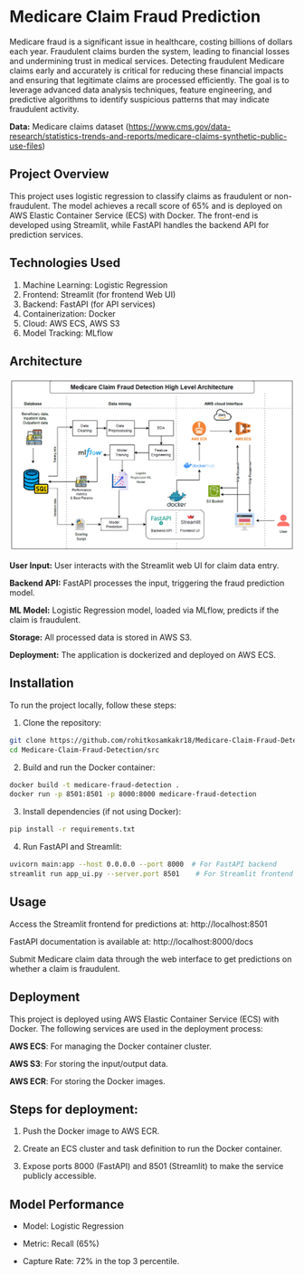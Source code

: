 # Medicare Claim Fraud Prediction

Medicare fraud is a significant issue in healthcare, costing billions of dollars each year. Fraudulent claims burden the system, leading to financial losses and undermining trust in medical services. Detecting fraudulent Medicare claims early and accurately is critical for reducing these financial impacts and ensuring that legitimate claims are processed efficiently. The goal is to leverage advanced data analysis techniques, feature engineering, and predictive algorithms to identify suspicious patterns that may indicate fraudulent activity.

**Data:** 
Medicare claims dataset (https://www.cms.gov/data-research/statistics-trends-and-reports/medicare-claims-synthetic-public-use-files)

## Project Overview

This project uses logistic regression to classify claims as fraudulent or non-fraudulent. The model achieves a recall score of 65% and is deployed on AWS Elastic Container Service (ECS) with Docker. The front-end is developed using Streamlit, while FastAPI handles the backend API for prediction services.

## Technologies Used

1. Machine Learning: Logistic Regression
2. Frontend: Streamlit (for frontend Web UI)
3. Backend: FastAPI (for API services)
4. Containerization: Docker
5. Cloud: AWS ECS, AWS S3
6. Model Tracking: MLflow

## Architecture

![**High Level Architecture**](architecture/architecture.png)

**User Input:** User interacts with the Streamlit web UI for claim data entry.

**Backend API:** FastAPI processes the input, triggering the fraud prediction model.

**ML Model:** Logistic Regression model, loaded via MLflow, predicts if the claim is fraudulent.

**Storage:** All processed data is stored in AWS S3.

**Deployment:** The application is dockerized and deployed on AWS ECS.

## Installation

To run the project locally, follow these steps:

1. Clone the repository:

```bash
git clone https://github.com/rohitkosamkakr18/Medicare-Claim-Fraud-Detection.git
cd Medicare-Claim-Fraud-Detection/src
```

2. Build and run the Docker container:

```bash
docker build -t medicare-fraud-detection .
docker run -p 8501:8501 -p 8000:8000 medicare-fraud-detection
```

3. Install dependencies (if not using Docker):

```bash
pip install -r requirements.txt
```

4. Run FastAPI and Streamlit:

```bash
uvicorn main:app --host 0.0.0.0 --port 8000  # For FastAPI backend
streamlit run app_ui.py --server.port 8501    # For Streamlit frontend
```

## Usage

Access the Streamlit frontend for predictions at: http://localhost:8501

FastAPI documentation is available at: http://localhost:8000/docs

Submit Medicare claim data through the web interface to get predictions on whether a claim is fraudulent.

## Deployment
This project is deployed using AWS Elastic Container Service (ECS) with Docker. The following services are used in the deployment process:

**AWS ECS**: For managing the Docker container cluster.

**AWS S3**: For storing the input/output data.

**AWS ECR**: For storing the Docker images.

## Steps for deployment:

1. Push the Docker image to AWS ECR.

2. Create an ECS cluster and task definition to run the Docker container.

3. Expose ports 8000 (FastAPI) and 8501 (Streamlit) to make the service publicly accessible.

## Model Performance
- Model: Logistic Regression

- Metric: Recall (65%)

- Capture Rate: 72% in the top 3 percentile.
